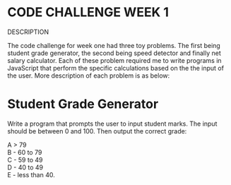 CODE CHALLENGE WEEK 1
======================

DESCRIPTION

The code challenge for week one had three toy problems. The first being student grade generator, the second being speed detector and finally net salary calculator. Each of these problem required me to write programs in JavaScript that perform the specific calculations based on the the input of the user. More description of each problem is as below:

Student Grade Generator
=======================
Write a program that prompts the user to input student marks. The input should be between 0 and 100. Then output the correct grade: 

A > 79<br>
B - 60 to 79<br>
C -  59 to 49<br>
D - 40 to 49<br>
E - less than 40.